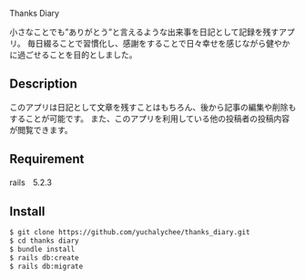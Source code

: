 Thanks Diary

小さなことでも”ありがとう”と言えるような出来事を日記として記録を残すアプリ。
毎日綴ることで習慣化し、感謝をすることで日々幸せを感じながら健やかに過ごせることを目的としました。

## Description
このアプリは日記として文章を残すことはもちろん、後から記事の編集や削除もすることが可能です。
また、このアプリを利用している他の投稿者の投稿内容が閲覧できます。

## Requirement
rails　5.2.3

## Install
```bash
$ git clone https://github.com/yuchalychee/thanks_diary.git
$ cd thanks diary
$ bundle install
$ rails db:create
$ rails db:migrate
```

